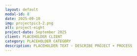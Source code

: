 ```yaml
---
layout: default
modal-id: 8
date: 2025-09-10
img: projectpic3-2.png
alt: project-eight
project-date: September 2025
client: PLACEHOLDER CLIENT
category: PLACEHOLDER CATEGORY
description: PLACEHOLDER TEXT - DESCRIBE PROJECT + PROCESS
---
```

